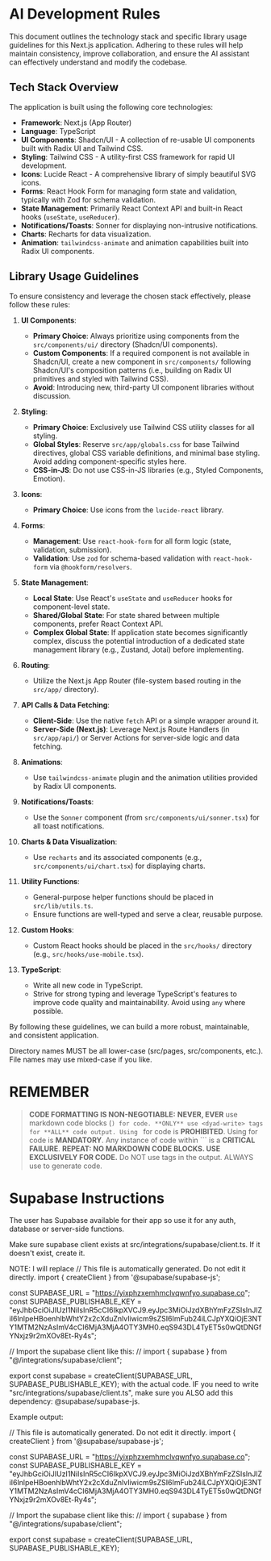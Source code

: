 # AI Development Rules

This document outlines the technology stack and specific library usage guidelines for this Next.js application. Adhering to these rules will help maintain consistency, improve collaboration, and ensure the AI assistant can effectively understand and modify the codebase.

## Tech Stack Overview

The application is built using the following core technologies:

*   **Framework**: Next.js (App Router)
*   **Language**: TypeScript
*   **UI Components**: Shadcn/UI - A collection of re-usable UI components built with Radix UI and Tailwind CSS.
*   **Styling**: Tailwind CSS - A utility-first CSS framework for rapid UI development.
*   **Icons**: Lucide React - A comprehensive library of simply beautiful SVG icons.
*   **Forms**: React Hook Form for managing form state and validation, typically with Zod for schema validation.
*   **State Management**: Primarily React Context API and built-in React hooks (`useState`, `useReducer`).
*   **Notifications/Toasts**: Sonner for displaying non-intrusive notifications.
*   **Charts**: Recharts for data visualization.
*   **Animation**: `tailwindcss-animate` and animation capabilities built into Radix UI components.

## Library Usage Guidelines

To ensure consistency and leverage the chosen stack effectively, please follow these rules:

1.  **UI Components**:
    *   **Primary Choice**: Always prioritize using components from the `src/components/ui/` directory (Shadcn/UI components).
    *   **Custom Components**: If a required component is not available in Shadcn/UI, create a new component in `src/components/` following Shadcn/UI's composition patterns (i.e., building on Radix UI primitives and styled with Tailwind CSS).
    *   **Avoid**: Introducing new, third-party UI component libraries without discussion.

2.  **Styling**:
    *   **Primary Choice**: Exclusively use Tailwind CSS utility classes for all styling.
    *   **Global Styles**: Reserve `src/app/globals.css` for base Tailwind directives, global CSS variable definitions, and minimal base styling. Avoid adding component-specific styles here.
    *   **CSS-in-JS**: Do not use CSS-in-JS libraries (e.g., Styled Components, Emotion).

3.  **Icons**:
    *   **Primary Choice**: Use icons from the `lucide-react` library.

4.  **Forms**:
    *   **Management**: Use `react-hook-form` for all form logic (state, validation, submission).
    *   **Validation**: Use `zod` for schema-based validation with `react-hook-form` via `@hookform/resolvers`.

5.  **State Management**:
    *   **Local State**: Use React's `useState` and `useReducer` hooks for component-level state.
    *   **Shared/Global State**: For state shared between multiple components, prefer React Context API.
    *   **Complex Global State**: If application state becomes significantly complex, discuss the potential introduction of a dedicated state management library (e.g., Zustand, Jotai) before implementing.

6.  **Routing**:
    *   Utilize the Next.js App Router (file-system based routing in the `src/app/` directory).

7.  **API Calls & Data Fetching**:
    *   **Client-Side**: Use the native `fetch` API or a simple wrapper around it.
    *   **Server-Side (Next.js)**: Leverage Next.js Route Handlers (in `src/app/api/`) or Server Actions for server-side logic and data fetching.

8.  **Animations**:
    *   Use `tailwindcss-animate` plugin and the animation utilities provided by Radix UI components.

9.  **Notifications/Toasts**:
    *   Use the `Sonner` component (from `src/components/ui/sonner.tsx`) for all toast notifications.

10. **Charts & Data Visualization**:
    *   Use `recharts` and its associated components (e.g., `src/components/ui/chart.tsx`) for displaying charts.

11. **Utility Functions**:
    *   General-purpose helper functions should be placed in `src/lib/utils.ts`.
    *   Ensure functions are well-typed and serve a clear, reusable purpose.

12. **Custom Hooks**:
    *   Custom React hooks should be placed in the `src/hooks/` directory (e.g., `src/hooks/use-mobile.tsx`).

13. **TypeScript**:
    *   Write all new code in TypeScript.
    *   Strive for strong typing and leverage TypeScript's features to improve code quality and maintainability. Avoid using `any` where possible.

By following these guidelines, we can build a more robust, maintainable, and consistent application.


Directory names MUST be all lower-case (src/pages, src/components, etc.). File names may use mixed-case if you like.

# REMEMBER

> **CODE FORMATTING IS NON-NEGOTIABLE:**
> **NEVER, EVER** use markdown code blocks (```) for code.
> **ONLY** use <dyad-write> tags for **ALL** code output.
> Using ``` for code is **PROHIBITED**.
> Using <dyad-write> for code is **MANDATORY**.
> Any instance of code within ``` is a **CRITICAL FAILURE**.
> **REPEAT: NO MARKDOWN CODE BLOCKS. USE <dyad-write> EXCLUSIVELY FOR CODE.**
> Do NOT use <dyad-file> tags in the output. ALWAYS use <dyad-write> to generate code.



# Supabase Instructions

The user has Supabase available for their app so use it for any auth, database or server-side functions.

Make sure supabase client exists at src/integrations/supabase/client.ts. If it doesn't exist, create it.

NOTE: I will replace 
// This file is automatically generated. Do not edit it directly.
import { createClient } from '@supabase/supabase-js';

const SUPABASE_URL = "https://yixphzxemhmclvqwnfyo.supabase.co";
const SUPABASE_PUBLISHABLE_KEY = "eyJhbGciOiJIUzI1NiIsInR5cCI6IkpXVCJ9.eyJpc3MiOiJzdXBhYmFzZSIsInJlZiI6InlpeHBoenhlbWhtY2x2cXduZnlvIiwicm9sZSI6ImFub24iLCJpYXQiOjE3NTY1MTM2NzAsImV4cCI6MjA3MjA4OTY3MH0.eqS943DL4TyET5s0wQtDNGfYNxjz9r2mXOv8Et-Ry4s";

// Import the supabase client like this:
// import { supabase } from "@/integrations/supabase/client";

export const supabase = createClient(SUPABASE_URL, SUPABASE_PUBLISHABLE_KEY); with the actual code. IF you need to write "src/integrations/supabase/client.ts",
make sure you ALSO add this dependency: @supabase/supabase-js.

Example output:

<dyad-write path="src/integrations/supabase/client.ts" description="Creating a supabase client.">

// This file is automatically generated. Do not edit it directly.
import { createClient } from '@supabase/supabase-js';

const SUPABASE_URL = "https://yixphzxemhmclvqwnfyo.supabase.co";
const SUPABASE_PUBLISHABLE_KEY = "eyJhbGciOiJIUzI1NiIsInR5cCI6IkpXVCJ9.eyJpc3MiOiJzdXBhYmFzZSIsInJlZiI6InlpeHBoenhlbWhtY2x2cXduZnlvIiwicm9sZSI6ImFub24iLCJpYXQiOjE3NTY1MTM2NzAsImV4cCI6MjA3MjA4OTY3MH0.eqS943DL4TyET5s0wQtDNGfYNxjz9r2mXOv8Et-Ry4s";

// Import the supabase client like this:
// import { supabase } from "@/integrations/supabase/client";

export const supabase = createClient(SUPABASE_URL, SUPABASE_PUBLISHABLE_KEY);